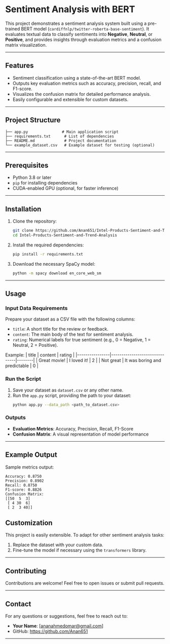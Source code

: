 # **Sentiment Analysis with BERT**

This project demonstrates a sentiment analysis system built using a pre-trained BERT model (`cardiffnlp/twitter-roberta-base-sentiment`). It evaluates textual data to classify sentiments into **Negative**, **Neutral**, or **Positive**, and provides insights through evaluation metrics and a confusion matrix visualization.

---

## **Features**
- Sentiment classification using a state-of-the-art BERT model.
- Outputs key evaluation metrics such as accuracy, precision, recall, and F1-score.
- Visualizes the confusion matrix for detailed performance analysis.
- Easily configurable and extensible for custom datasets.

---

## **Project Structure**
```
├── app.py               # Main application script
├── requirements.txt      # List of dependencies
├── README.md             # Project documentation
└── example_dataset.csv   # Example dataset for testing (optional)
```

---

## **Prerequisites**
- Python 3.8 or later
- `pip` for installing dependencies
- CUDA-enabled GPU (optional, for faster inference)

---

## **Installation**

1. Clone the repository:
    ```bash
    git clone https://github.com/Anan651/Intel-Products-Sentiment-and-Trend-Analysis.git
    cd Intel-Products-Sentiment-and-Trend-Analysis
    ```

2. Install the required dependencies:
    ```bash
    pip install -r requirements.txt
    ```

3. Download the necessary SpaCy model:
    ```bash
    python -m spacy download en_core_web_sm
    ```

---

## **Usage**

### **Input Data Requirements**
Prepare your dataset as a CSV file with the following columns:
- `title`: A short title for the review or feedback.
- `content`: The main body of the text for sentiment analysis.
- `rating`: Numerical labels for true sentiment (e.g., 0 = Negative, 1 = Neutral, 2 = Positive).

Example:
| title          | content                       | rating |
|----------------|-------------------------------|--------|
| Great movie!   | I loved it!                   | 2      |
| Not great      | It was boring and predictable | 0      |

### **Run the Script**

1. Save your dataset as `dataset.csv` or any other name.
2. Run the `app.py` script, providing the path to your dataset:
    ```bash
    python app.py --data_path <path_to_dataset.csv>
    ```

### **Outputs**
- **Evaluation Metrics**: Accuracy, Precision, Recall, F1-Score
- **Confusion Matrix**: A visual representation of model performance

---

## **Example Output**

Sample metrics output:
```
Accuracy: 0.8750
Precision: 0.8902
Recall: 0.8750
F1-score: 0.8826
Confusion Matrix:
[[50  5  3]
 [ 4 30  6]
 [ 2  3 40]]
```

## **Customization**
This project is easily extensible. To adapt for other sentiment analysis tasks:
1. Replace the dataset with your custom data.
2. Fine-tune the model if necessary using the `transformers` library.

---

## **Contributing**
Contributions are welcome! Feel free to open issues or submit pull requests.

---

## **Contact**
For any questions or suggestions, feel free to reach out to:
- **Your Name**: [ananahmedomar@gmail.com]
- GitHub: https://github.com/Anan651

---
